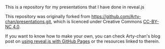 This is a repository for my presentations that I have done in reveal.js

This repository was originally forked from <https://github.com/Arty-chan/presentations.git>, which is licenced under Creative Commons [CC-BY-NC 4.0](http://creativecommons.org/licenses/by-nc/4.0/).

If you want to know how to make your own, you can check Arty-chan's blog post on [using reveal.js with GitHub Pages](https://cynng.wordpress.com/2014/10/08/using-reveal-js-on-github-pages-for-your-presentations/) or the resources linked to therein.
